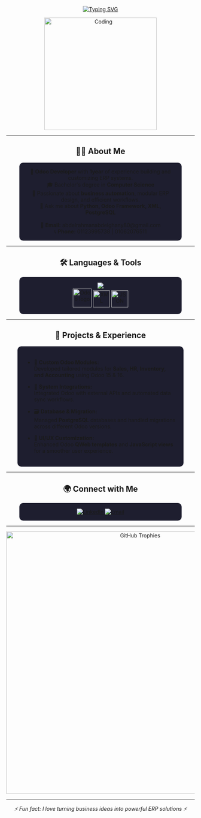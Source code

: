 <p align="center">
  <a href="https://git.io/typing-svg">
    <img src="https://readme-typing-svg.herokuapp.com?font=Fira+Code&size=22&pause=1000&color=8A2BE2&center=true&vCenter=true&width=600&lines=Hi+👋+I'm+Abdelrahman+Abdelghany;Odoo+Developer;Python+|+XML+|+PostgreSQL+|+Odoo+Framework" alt="Typing SVG" />
  </a>
</p>


<div align="center">
  <img src="https://cdn.dribbble.com/users/1162077/screenshots/3848914/programmer.gif" width="300" alt="Coding"/>
</div>

---

<div align="center">
  <h2>👨‍💻 About Me</h2>
</div>

<div align="center" style="background-color:#1e1e2f; padding:15px; border-radius:10px; width:80%; margin:auto;">
  💼 <b>Odoo Developer</b> with <b>1year</b> of experience building and customizing ERP systems.<br/>
  🎓 Bachelor's degree in <b>Computer Science</b><br/>
  🚀 Passionate about <b>business automation</b>, modular ERP design, and efficient workflows.<br/>
  💬 Ask me about <b>Python, Odoo Framework, XML, PostgreSQL</b><br/><br/>
  📧 <b>Email:</b> abdelrahmanabdelghany80@gmail.com<br/>
  📞 <b>Phone:</b> 01123995738 | 01062076511
</div>

---

<div align="center">
  <h2>🛠️ Languages & Tools</h2>
</div>

<div align="center" style="background-color:#1e1e2f; padding:15px; border-radius:10px; width:80%; margin:auto;">
  <img src="https://skillicons.dev/icons?i=python,postgresql,git,html,css,javascript,vscode,linux" /><br/>
  <img src="https://www.odoo.com/web/image/website/1/logo/Odoo?unique=915d2f8" width="50" alt="Odoo logo"/>
  <img src="https://www.svgrepo.com/show/373632/xml.svg" width="45" alt="XML"/>
  <img src="https://www.svgrepo.com/show/373632/json.svg" width="45" alt="JSON"/>
</div>

---

<div align="center">
  <h2>🚀 Projects & Experience</h2>
</div>

<div align="left" style="background-color:#1e1e2f; padding:20px; border-radius:10px; width:80%; margin:auto;">

- 🧩 <b>Custom Odoo Modules:</b>  
  Developed tailored modules for <b>Sales, HR, Inventory, and Accounting</b> using Odoo 15 & 16.

- 🔗 <b>System Integrations:</b>  
  Integrated Odoo with external APIs and automated data sync workflows.

- 🗃️ <b>Database & Migration:</b>  
  Managed <b>PostgreSQL</b> databases and handled migrations across different Odoo versions.

- 🎨 <b>UI/UX Customization:</b>  
  Enhanced Odoo <b>QWeb templates</b> and <b>JavaScript views</b> for a smoother user experience.
</div>

---

<div align="center">
  <h2>🌍 Connect with Me</h2>
</div>

<div align="center" style="background-color:#1e1e2f; padding:15px; border-radius:10px; width:80%; margin:auto;">
  <a href="https://www.linkedin.com/in/abdelrahman-abdelghany-1474b3230" target="_blank">
    <img src="https://img.shields.io/badge/LinkedIn-Abdelrahman%20Abdelghany-8A2BE2?logo=linkedin&logoColor=white" alt="LinkedIn"/>
  </a>
  <a href="mailto:abdelrahmanabdelghany80@gmail.com">
    <img src="https://img.shields.io/badge/Email-abdelrahmanabdelghany80%40gmail.com-D14836?logo=gmail&logoColor=white" alt="Email"/>
  </a>
</div>

---

<div align="center" style="margin-top:10px;">
  <img src="https://github-profile-trophy.vercel.app/?username=abdelrahman-abdelghany4&theme=onedark&no-frame=true&margin-w=10" width="700" alt="GitHub Trophies"/>
</div>

---

<div align="center" style="margin-top:15px;">
  <i>⚡ Fun fact: I love turning business ideas into powerful ERP solutions ⚡</i>
</div>
